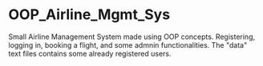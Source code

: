 # OOP_Airline_Mgmt_Sys

Small Airline Management System made using OOP concepts. Registering, logging in, booking a flight, and some admnin functionalities.
The "data" text files contains some already registered users.
